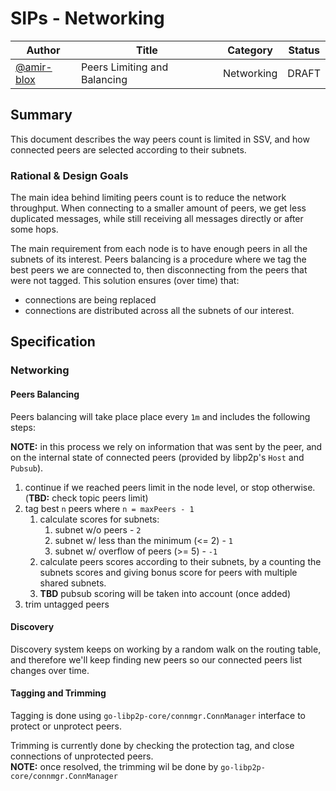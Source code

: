 # SIPs - Networking

| Author      | Title                          | Category | Status |
|-------------|--------------------------------|----------|--------|
| [@amir-blox](https://github.com/amir-blox) | Peers Limiting and Balancing | Networking | DRAFT |

## Summary

This document describes the way peers count is limited in SSV, 
and how connected peers are selected according to their subnets.

### Rational & Design Goals

The main idea behind limiting peers count is to reduce the network throughput.
When connecting to a smaller amount of peers, we get less duplicated messages, 
while still receiving all messages directly or after some hops.

The main requirement from each node is to have enough peers 
in all the subnets of its interest. 
Peers balancing is a procedure where we tag the best peers we are connected to, 
then disconnecting from the peers that were not tagged. 
This solution ensures (over time) that: 
- connections are being replaced
- connections are distributed across all the subnets of our interest.

## Specification

### Networking

#### Peers Balancing

Peers balancing will take place place every `1m` and includes the following steps:

**NOTE:** in this process we rely on information that was sent by the peer,
and on the internal state of connected peers (provided by libp2p's `Host` and `Pubsub`).

1. continue if we reached peers limit in the node level, or stop otherwise.
   (**TBD:** check topic peers limit) 
2. tag best `n` peers where `n = maxPeers - 1`
   1. calculate scores for subnets:
      1. subnet w/o peers - `2` 
      2. subnet w/ less than the minimum (<= 2) - `1`
      3. subnet w/ overflow of peers (>= 5) - `-1`
   2. calculate peers scores according to their subnets, 
   by a counting the subnets scores and giving bonus score for peers with multiple shared subnets.
   3. **TBD** pubsub scoring will be taken into account (once added)
3. trim untagged peers

#### Discovery

Discovery system keeps on working by a random walk on the routing table, 
and therefore we'll keep finding new peers so our connected peers list changes over time.

#### Tagging and Trimming

Tagging is done using `go-libp2p-core/connmgr.ConnManager` interface to protect or unprotect peers.

Trimming is currently done by checking the protection tag, and close connections of unprotected peers. \
**NOTE:** once resolved, the trimming wil be done by `go-libp2p-core/connmgr.ConnManager`
